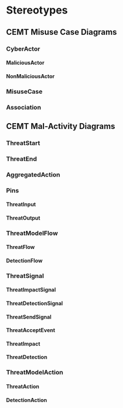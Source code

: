 # Stereotypes

## CEMT Misuse Case Diagrams

### CyberActor

#### MaliciousActor

#### NonMaliciousActor

### MisuseCase

### Association

## CEMT Mal-Activity Diagrams

### ThreatStart

### ThreatEnd

### AggregatedAction

### Pins

#### ThreatInput

#### ThreatOutput

### ThreatModelFlow

#### ThreatFlow

#### DetectionFlow

### ThreatSignal

#### ThreatImpactSignal

#### ThreatDetectionSignal

#### ThreatSendSignal

#### ThreatAcceptEvent

#### ThreatImpact

#### ThreatDetection

### ThreatModelAction

#### ThreatAction

#### DetectionAction